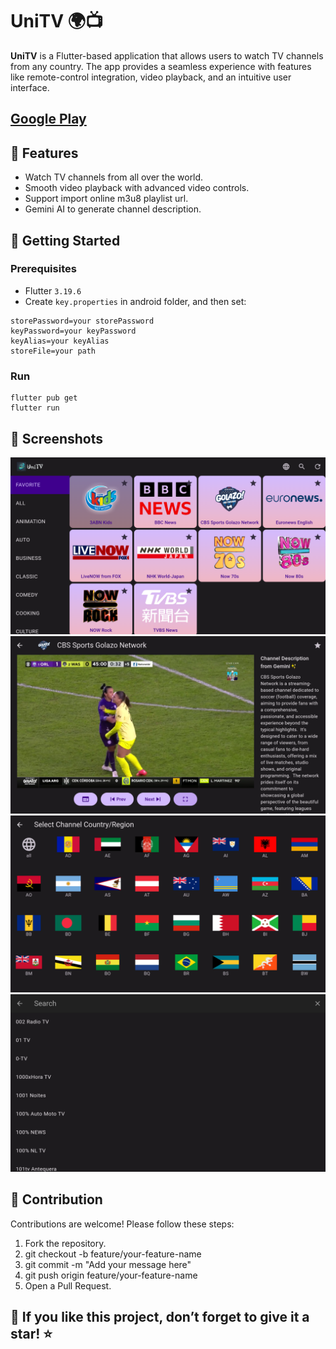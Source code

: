 # UniTV 🌍📺

**UniTV** is a Flutter-based application that allows users to watch TV channels from any country. The app provides a seamless experience with features like remote-control integration, video playback, and an intuitive user interface.

[Google Play](https://play.google.com/store/apps/details?id=com.vinsonguo.flutter_iptv_client)
---

## 📱 Features

- Watch TV channels from all over the world.
- Smooth video playback with advanced video controls.
- Support import online m3u8 playlist url.
- Gemini AI to generate channel description.

## 🚀 Getting Started

### Prerequisites

- Flutter `3.19.6`
- Create `key.properties` in android folder, and then set:
```
storePassword=your storePassword
keyPassword=your keyPassword
keyAlias=your keyAlias
storeFile=your path
```

### Run
```
flutter pub get
flutter run
```

## 📸 Screenshots
![Screenshot_1.png](screenshot/Screenshot_1.png)
![Screenshot_2.png](screenshot/Screenshot_2.png)
![Screenshot_3.png](screenshot/Screenshot_3.png)
![Screenshot_4.png](screenshot/Screenshot_4.png)

## 🤝 Contribution
Contributions are welcome! Please follow these steps:

1. Fork the repository.
2. git checkout -b feature/your-feature-name
3. git commit -m "Add your message here"
4. git push origin feature/your-feature-name
5. Open a Pull Request.

## 🌟 If you like this project, don’t forget to give it a star! ⭐
